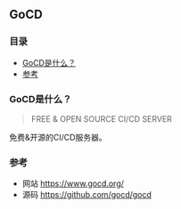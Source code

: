 ## GoCD

### 目录
* [GoCD是什么？](#GoCD是什么？)
* [参考](#参考)

### GoCD是什么？
> FREE & OPEN SOURCE CI/CD SERVER

免费&开源的CI/CD服务器。

### 参考
* 网站 https://www.gocd.org/
* 源码 https://github.com/gocd/gocd